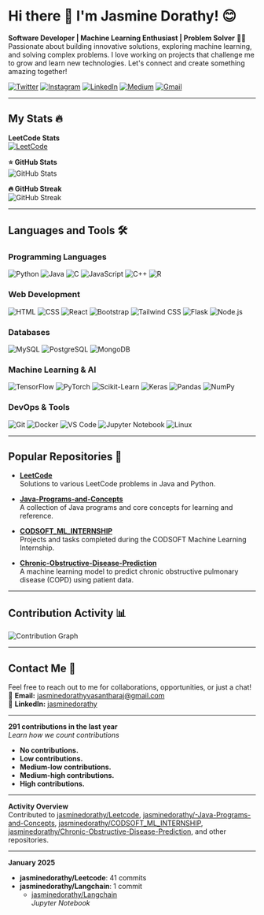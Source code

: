 
# Hi there 👋 I'm Jasmine Dorathy! 😊

**Software Developer | Machine Learning Enthusiast | Problem Solver** 🧑‍💻  
Passionate about building innovative solutions, exploring machine learning, and solving complex problems. I love working on projects that challenge me to grow and learn new technologies. Let's connect and create something amazing together!

[![Twitter](https://img.shields.io/badge/Twitter-1DA1F2?logo=twitter&logoColor=white)](https://twitter.com/yourtwitter)
[![Instagram](https://img.shields.io/badge/Instagram-E4405F?logo=instagram&logoColor=white)](https://instagram.com/yourinstagram)
[![LinkedIn](https://img.shields.io/badge/LinkedIn-0077B5?logo=linkedin&logoColor=white)](https://linkedin.com/in/jasminedorathy)
[![Medium](https://img.shields.io/badge/Medium-12100E?logo=medium&logoColor=white)](https://medium.com/@yourmedium)
[![Gmail](https://img.shields.io/badge/Gmail-D14836?logo=gmail&logoColor=white)](mailto:jasminedorathyvasantharaj@gmail.com)

---

## My Stats 🔥

**LeetCode Stats**  
[![LeetCode](https://img.shields.io/badge/LeetCode-Profile-blue)](https://leetcode.com/jasmine_dorathy_15/)

**⭐ GitHub Stats**  
![GitHub Stats](https://github-readme-stats.vercel.app/api?username=jasminedorathy&show_icons=true&theme=radical&hide_border=true)

**🔥 GitHub Streak**  
![GitHub Streak](https://github-readme-streak-stats.herokuapp.com/?user=jasminedorathy&theme=radical&hide_border=true)

---

## Languages and Tools 🛠️

### Programming Languages
![Python](https://img.shields.io/badge/-Python-3776AB?logo=python&logoColor=white)
![Java](https://img.shields.io/badge/-Java-007396?logo=java&logoColor=white)
![C](https://img.shields.io/badge/-C-A8B9CC?logo=c&logoColor=white)
![JavaScript](https://img.shields.io/badge/-JavaScript-F7DF1E?logo=javascript&logoColor=black)
![C++](https://img.shields.io/badge/-C++-00599C?logo=c%2B%2B&logoColor=white)
![R](https://img.shields.io/badge/-R-276DC3?logo=r&logoColor=white)

### Web Development
![HTML](https://img.shields.io/badge/-HTML-E34F26?logo=html5&logoColor=white)
![CSS](https://img.shields.io/badge/-CSS-1572B6?logo=css3&logoColor=white)
![React](https://img.shields.io/badge/-React-61DAFB?logo=react&logoColor=black)
![Bootstrap](https://img.shields.io/badge/-Bootstrap-7952B3?logo=bootstrap&logoColor=white)
![Tailwind CSS](https://img.shields.io/badge/-Tailwind_CSS-38B2AC?logo=tailwind-css&logoColor=white)
![Flask](https://img.shields.io/badge/-Flask-000000?logo=flask&logoColor=white)
![Node.js](https://img.shields.io/badge/-Node.js-339933?logo=node.js&logoColor=white)

### Databases
![MySQL](https://img.shields.io/badge/-MySQL-4479A1?logo=mysql&logoColor=white)
![PostgreSQL](https://img.shields.io/badge/-PostgreSQL-4169E1?logo=postgresql&logoColor=white)
![MongoDB](https://img.shields.io/badge/-MongoDB-47A248?logo=mongodb&logoColor=white)

### Machine Learning & AI
![TensorFlow](https://img.shields.io/badge/-TensorFlow-FF6F00?logo=tensorflow&logoColor=white)
![PyTorch](https://img.shields.io/badge/-PyTorch-EE4C2C?logo=pytorch&logoColor=white)
![Scikit-Learn](https://img.shields.io/badge/-Scikit_Learn-F7931E?logo=scikit-learn&logoColor=white)
![Keras](https://img.shields.io/badge/-Keras-D00000?logo=keras&logoColor=white)
![Pandas](https://img.shields.io/badge/-Pandas-150458?logo=pandas&logoColor=white)
![NumPy](https://img.shields.io/badge/-NumPy-013243?logo=numpy&logoColor=white)

### DevOps & Tools
![Git](https://img.shields.io/badge/-Git-F05032?logo=git&logoColor=white)
![Docker](https://img.shields.io/badge/-Docker-2496ED?logo=docker&logoColor=white)
![VS Code](https://img.shields.io/badge/-VS_Code-007ACC?logo=visual-studio-code&logoColor=white)
![Jupyter Notebook](https://img.shields.io/badge/-Jupyter-F37626?logo=jupyter&logoColor=white)
![Linux](https://img.shields.io/badge/-Linux-FCC624?logo=linux&logoColor=black)

---

## Popular Repositories 🌟

- **[LeetCode](https://github.com/jasminedorathy/Leetcode)**  
  Solutions to various LeetCode problems in Java and Python.

- **[Java-Programs-and-Concepts](https://github.com/jasminedorathy/-Java-Programs-and-Concepts)**  
  A collection of Java programs and core concepts for learning and reference.

- **[CODSOFT_ML_INTERNSHIP](https://github.com/jasminedorathy/CODSOFT_ML_INTERNSHIP)**  
  Projects and tasks completed during the CODSOFT Machine Learning Internship.

- **[Chronic-Obstructive-Disease-Prediction](https://github.com/jasminedorathy/Chronic-Obstructive-Disease-Prediction)**  
  A machine learning model to predict chronic obstructive pulmonary disease (COPD) using patient data.

---

## Contribution Activity 📊

![Contribution Graph](https://github-readme-activity-graph.vercel.app/graph?username=jasminedorathy&theme=github&hide_border=true)

---

## Contact Me 📧

Feel free to reach out to me for collaborations, opportunities, or just a chat!  
📩 **Email:** [jasminedorathyvasantharaj@gmail.com](mailto:jasminedorathyvasantharaj@gmail.com)  
🔗 **LinkedIn:** [jasminedorathy](https://linkedin.com/in/jasminedorathy)

---

**291 contributions in the last year**  
*Learn how we count contributions*  
- **No contributions.**  
- **Low contributions.**  
- **Medium-low contributions.**  
- **Medium-high contributions.**  
- **High contributions.**

---

**Activity Overview**  
Contributed to [jasminedorathy/Leetcode](https://github.com/jasminedorathy/Leetcode), [jasminedorathy/-Java-Programs-and-Concepts](https://github.com/jasminedorathy/-Java-Programs-and-Concepts), [jasminedorathy/CODSOFT_ML_INTERNSHIP](https://github.com/jasminedorathy/CODSOFT_ML_INTERNSHIP), [jasminedorathy/Chronic-Obstructive-Disease-Prediction](https://github.com/jasminedorathy/Chronic-Obstructive-Disease-Prediction), and other repositories.

---

**January 2025**  
- **jasminedorathy/Leetcode**: 41 commits  
- **jasminedorathy/Langchain**: 1 commit  
  - [jasminedorathy/Langchain](https://github.com/jasminedorathy/Langchain)  
    *Jupyter Notebook*
